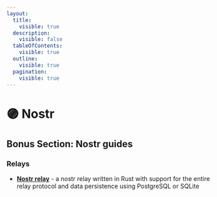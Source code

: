 ```yaml
---
layout:
  title:
    visible: true
  description:
    visible: false
  tableOfContents:
    visible: true
  outline:
    visible: true
  pagination:
    visible: true
---
```


# 🟣 Nostr

## Bonus Section: Nostr guides

### Relays

* [**Nostr relay**](nostr-relay.md) - a nostr relay written in Rust with support for the entire relay protocol and data persistence using PostgreSQL or SQLite
